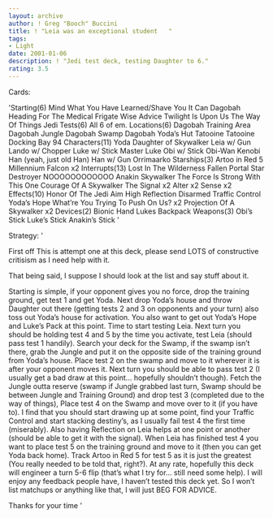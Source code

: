 ```yaml
---
layout: archive
author: ! Greg "Booch" Buccini
title: ! "Leia was an exceptional student   "
tags:
- Light
date: 2001-01-06
description: ! "Jedi test deck, testing Daughter to 6."
rating: 3.5
---
```

Cards: 

'Starting(6)
Mind What You Have Learned/Shave You It Can
Dagobah
Heading For The Medical Frigate
Wise Advice
Twilight Is Upon Us
The Way Of Things
Jedi Tests(6)
All 6 of em.
Locations(6)
Dagobah Training Area
Dagobah Jungle
Dagobah Swamp
Dagobah Yoda’s Hut
Tatooine
Tatooine Docking Bay 94
Characters(11)
Yoda
Daughter of Skywalker
Leia w/ Gun
Lando w/ Chopper
Luke w/ Stick
Master Luke
Obi w/ Stick
Obi-Wan Kenobi
Han (yeah, just old Han)
Han w/ Gun
Orrimaarko
Starships(3)
Artoo in Red 5
Millennium Falcon x2
Interrupts(13)
Lost In The Wilderness
Fallen Portal
Star Destroyer
NOOOOOOOOOOOO
Anakin Skywalker
The Force Is Strong With This One
Courage Of A Skywalker
The Signal x2
Alter x2
Sense x2
Effects(10)
Honor Of The Jedi
Aim High
Reflection
Disarmed
Traffic Control
Yoda’s Hope
What’re You Trying To Push On Us? x2
Projection Of A Skywalker x2
Devices(2)
Bionic Hand
Lukes Backpack
Weapons(3)
Obi’s Stick
Luke’s Stick
Anakin’s Stick
'

Strategy: '

First off This is attempt one at this deck, please send LOTS of constructive critisism as I need help with it.

That being said, I suppose I should look at the list and say stuff about it.

Starting is simple, if your opponent gives you no force, drop the training ground, get test 1 and get Yoda.  Next drop Yoda’s house and throw Daughter out there (getting tests 2 and 3 on opponents and your turn) also toss out Yoda’s house for activation.  You also want to get out Yoda’s Hope and Luke’s Pack at this point.  Time to start testing Leia.
Next turn you should be holding test 4 and 5 by the time you activate, test Leia (should pass test 1 handily).	Search your deck for the Swamp, if the swamp isn’t there, grab the Jungle and put it on the opposite side of the training ground from Yoda’s house.  Place test 2 on the swamp and move to it wherever it is after your opponent moves it.
Next turn you should be able to pass test 2 (I usually get a bad draw at this point... hopefully shouldn’t though).  Fetch the Jungle outta reserve (swamp if Jungle grabbed last turn, Swamp should be between Jungle and Training Ground) and drop test 3 (completed due to the way of things), Place test 4 on the Swamp and move over to it (if you have to).
I find that you should start drawing up at some point, find your Traffic Control and start stacking destiny’s, as I usually fail test 4 the first time (miserably).  Also having Reflection on Leia helps at one point or another (should be able to get it with the signal).  When Leia has finished test 4 you want to place test 5 on the training ground and move to it (then you can get Yoda back home).  Track Artoo in Red 5 for test 5 as it is just the greatest (You really needed to be told that, right?).  At any rate, hopefully this deck will engineer a turn 5-6 flip (that’s what I try for... still need some help).  I will enjoy any feedback people have, I haven’t tested this deck yet.  So I won’t list matchups or anything like that, I will just BEG FOR ADVICE.

Thanks for your time '
